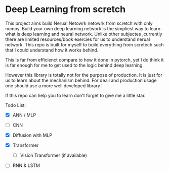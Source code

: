 # Deep Learning from scretch
This project aims build Nerual Netowrk netowrk from scretch with only numpy. 
Build your own deep learning network is the simpliest way to learn what is deep learning and neural network. Unlike other subjectes ,currently there are limited resources/book exercies for us to understand nerual network. This repo is built for myself to build everything from scretech such that I could understand how it works behind. 

This is far from efficienct compare to how it done in pytorch, yet I do think it is far enough for me to get used to the logic behind deep learning.

However this library is totally not for the purpose of production. It is just for us to learn about the mechanism behind. For deail and production usage one should use a more well developed library ! 

If this repo can help you to learn don't forget to give me a little star. 

Todo List:
- [x] ANN / MLP 
- [ ] CNN
- [x] Diffusion with MLP
- [x] Transformer 

    - [ ] Vision Transformer (if available)
- [ ] RNN & LSTM